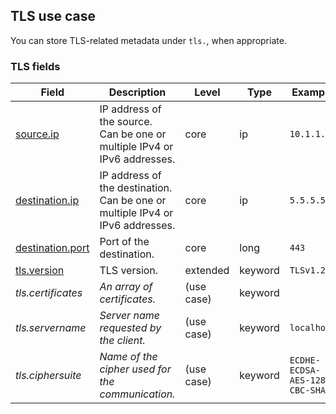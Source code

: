 ## TLS use case

You can store TLS-related metadata under `tls.`, when appropriate.


### <a name="tls"></a> TLS fields


| Field  | Description  | Level  | Type  | Example  |
|---|---|---|---|---|
| [source.ip](../README.md#source.ip)  | IP address of the source.<br/>Can be one or multiple IPv4 or IPv6 addresses. | core | ip | `10.1.1.10` |
| [destination.ip](../README.md#destination.ip)  | IP address of the destination.<br/>Can be one or multiple IPv4 or IPv6 addresses. | core | ip | `5.5.5.5` |
| [destination.port](../README.md#destination.port)  | Port of the destination. | core | long | `443` |
| [tls.version](../README.md#tls.version)  | TLS version. | extended | keyword | `TLSv1.2` |
| <a name="tls.certificates"></a>*tls.certificates* | *An array of certificates.* | (use case) | keyword |  |
| <a name="tls.servername"></a>*tls.servername* | *Server name requested by the client.* | (use case) | keyword | `localhost` |
| <a name="tls.ciphersuite"></a>*tls.ciphersuite* | *Name of the cipher used for the communication.* | (use case) | keyword | `ECDHE-ECDSA-AES-128-CBC-SHA` |



